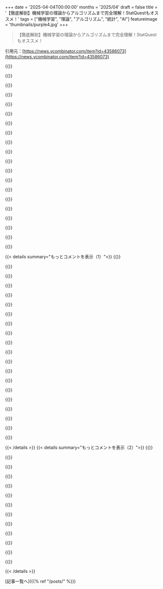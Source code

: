 +++
date = '2025-04-04T00:00:00'
months = '2025/04'
draft = false
title = '【徹底解剖】機械学習の理論からアルゴリズムまで完全理解！StatQuestもオススメ！'
tags = ["機械学習", "理論", "アルゴリズム", "統計", "AI"]
featureimage = 'thumbnails/purple4.jpg'
+++

> 【徹底解剖】機械学習の理論からアルゴリズムまで完全理解！StatQuestもオススメ！

引用元：[https://news.ycombinator.com/item?id=43586073](https://news.ycombinator.com/item?id=43586073)

{{<matomeQuote body="MLをわかりやすく理解したいなら、Josh StarmerのStatQuest Illustrated Guide to Machine Learningを読むといいよ[0]！Starmerほど複雑な概念をわかりやすく説明できる人はいないと思う。子供向けの本みたいで読みやすいし、理解しやすいんだ。NNに関する本も最近出版したみたいで、これもおすすめ。専門家でも、MLの複雑なアイデアを教えたり伝えたりするための良い方法が見つかると思うよ。<br>[0]: https://www.goodreads.com/book/show/75622146-the-statquest-i…" userName="TechDebtDevin" createdAt="2025-04-04T18:57:03" color="#ff5733">}}

{{<matomeQuote body="その本は読んだことないけど、Josh StarmerのStatQuest Youtubeチャンネル[1]はマジでおすすめ！大学で統計学を勉強してた時、彼のレッスンを参考にしてたよ。<br>[1]: https://www.youtube.com/channel/UCtYLUTtgS3k1Fg4y5tAhLbw" userName="joshdavham" createdAt="2025-04-04T20:47:31" color="#ff33a1">}}

{{<matomeQuote body="ここ数週間でこの人を勧めるのを見るのは2回目か3回目だな。何かあるんだろうね。" userName="gavinray" createdAt="2025-04-04T20:57:24" color="">}}

{{<matomeQuote body="デジャヴュかと思った。タイムスタンプを確認しちゃったよ。同じ人が18日前にその本を勧めてたんだね。https://news.ycombinator.com/item?id=43390896<br>別の人が作者のYouTubeチャンネルも勧めてた。私もその本を買ったから、そろそろ読み始めないと。:)" userName="drivers99" createdAt="2025-04-04T23:10:15" color="">}}

{{<matomeQuote body="また勧めてるだけじゃなくて、まったく同じコメントじゃん。" userName="OJFord" createdAt="2025-04-05T13:13:53" color="">}}

{{<matomeQuote body="人工的な活動を通じて売り上げを最適化する章とかあるのかな？;)" userName="mirekrusin" createdAt="2025-04-05T08:58:15" color="">}}

{{<matomeQuote body="彼はすごいよ。大学院生として計算生物学の研究を始めたとき、彼からたくさんのことを学んだ。" userName="j_bum" createdAt="2025-04-04T21:29:55" color="#38d3d3">}}

{{<matomeQuote body="StatsQuest大好きだし、この本も持ってるけど、MLの表面的な理解以上のものとしてはおすすめできないかな。ちょっと古いんだよね。彼のNNの本は読んでないけど、もしかしたらそれを改善してるかも。" userName="fancyfredbot" createdAt="2025-04-05T17:03:03" color="">}}

{{<matomeQuote body="OPが勧める資料と、このHNスレッドでリンクされている本を読んだ人への質問なんだけど、君たちの主なモチベーションは、理解を深めて好奇心を満たすこと？それとも、これでキャリアを築くこと？<br>ここに提案された本を読み込んで、Web/Dev SWEのバックグラウンドがあれば、ML/AIの仕事に就けると思う？" userName="mattfrommars" createdAt="2025-04-05T00:54:45" color="#38d3d3">}}

{{<matomeQuote body="ほとんどのML/AIの仕事は、強力な数学的バックグラウンドを必要とするよ（少なくともドイツではそう）。<br>スキルをアピールできれば、完全に除外されることはないと思う。でも、本を1冊読んだだけでは無理だと思う。" userName="randomNumber7" createdAt="2025-04-05T08:05:58" color="">}}

{{<matomeQuote body="微積分と線形代数を学部レベルで理解してれば、MLの博士課程の学生よりも進んでるかもね。ML業界は hype で回ってて、品質管理なんてあってないようなもん。Ivy League の終身雇用のポジションに、線形代数のことマジでわかってないやつが採用されたりするのを見たことあるよ。" userName="GPerson" createdAt="2025-04-05T11:20:24" color="">}}

{{<matomeQuote body="数学と統計学をめっちゃ理解してる ML の博士課程の学生も知ってるけど、それは場所によるのかもね。" userName="randomNumber7" createdAt="2025-04-05T22:07:52" color="">}}

{{<matomeQuote body="まだ本は読んでないけど、彼の Youtube チャンネルは、概念をわかりやすく伝える方法のアイデアを探すのにいつも役立ってるよ。俺の仕事は計量経済分析で ML を使うことだけど、ほとんどのエコノミストは ML を直感的に理解してないんだよね。" userName="dkga" createdAt="2025-04-05T07:20:18" color="#ff33a1">}}

{{<matomeQuote body="Math Academy の Math for Machine Learning もあるよ。" userName="sn9" createdAt="2025-04-05T00:39:51" color="">}}

{{<matomeQuote body="NN と ML は一緒に教えられるべきだと思ってた。彼は NN の本で、読者がすでに ML のある程度の理解を持ってるって想定してるのかな？" userName="kenjackson" createdAt="2025-04-04T21:21:51" color="">}}

{{<matomeQuote body="今の NN のトレンドと ML はほとんど別物だと思う。Bishop の PRML と彼の Deep Learning の教科書を比べてみてよ。最初の数章はコピペの予備知識（確率、統計、ガウス分布、その他の数学的背景）で、その後は完全に別れてる。古典的な ML が NN の理解にどれだけ役立つかはわからないな。" userName="m11a" createdAt="2025-04-04T21:37:09" color="">}}

{{<matomeQuote body="なるほどね。俺の理解では、NN と ML はどちらも損失値（負の対数尤度など）を最小化することについては似てる。でも、その方法は全く違うし、もっと進むと、NN の概念は全く別の世界のように感じる。" userName="xmprt" createdAt="2025-04-04T22:02:43" color="">}}

{{<matomeQuote body="それ、本棚にあるわ！他の CS の本と一緒に、気まぐれで中古で買ったんだけど、そんなに良いとは思ってなかった！読んでみる。ありがとう。" userName="RealityVoid" createdAt="2025-04-04T21:15:08" color="">}}

{{<matomeQuote body="おすすめありがとう。両方とも買ったよ！" userName="grep_it" createdAt="2025-04-04T21:41:01" color="">}}

{{<matomeQuote body="彼が本を書いてたなんて知らなかった。彼の YouTube チャンネルは最高。" userName="maCDzP" createdAt="2025-04-05T05:54:44" color="">}}

{{< details summary="もっとコメントを表示（1）">}}
{{<matomeQuote body="他の場所にも書いたんだけど、これらのリソースがマジで理解の助けになったんだよね。MLの基礎を理解したいなら、Stanfordの”Probability for computer scientists”[1]が超おすすめ。確率論とMLの理論的な土台を、他のどのコースよりも分かりやすく解説してると思う。Andrew Ngのコースもすごいけど、線形代数の知識が必要だったりするし。CS109のコースリーダー[2]はPDFでダウンロードできるよ。Caltechのlearning from data[3]もMLの理論を学ぶにはマジで良い。[4]には教科書もあるし。あと、neural networks zero to hero[5]は、ニューラルネットワークがどうやって作られてるのかを理解するのに最高。" userName="rottc0dd" createdAt="2025-04-05T00:00:49" color="#38d3d3">}}

{{<matomeQuote body="https:／／bloomberg．github．io／foml／#home<br>このコースが一番好き。" userName="johnsutor" createdAt="2025-04-04T20:47:01" color="#38d3d3">}}

{{<matomeQuote body="今の生成AIについて学びたいなら、https:／／udlbook．github．io／udlbook／ の方がおすすめ。" userName="pajamasam" createdAt="2025-04-04T19:58:57" color="">}}

{{<matomeQuote body="おすすめありがとね。BishopのDeep learning本(https:／／www．bishopbook．com／)は読んだことある？どっちが良いと思う？" userName="miltava" createdAt="2025-04-04T20:40:11" color="">}}

{{<matomeQuote body="どっちでも満足できると思うよ。Bishopのアプローチは昔から数学寄り(彼の2006年のPRML本とか)。Deep Learningの序盤の章でもそれがわかる。でも、本が進むにつれて数学的な部分は減っていくかな。両方の本から章を読んだけど、結構内容が被ってるところもあるよ。でも、どっちかの本の方がコンセプトを分かりやすく説明してたり、違った視点や詳細を提供してたりする。" userName="m11a" createdAt="2025-04-04T21:42:15" color="#ff5c5c">}}

{{<matomeQuote body="Simon princeのUDL本に＋1。マジで分かりやすく書かれてる。" userName="smath" createdAt="2025-04-04T20:21:51" color="#ff33a1">}}

{{<matomeQuote body="昔読んだことあるけど、めっちゃ理論寄りだった記憶がある(統計的学習理論とか)。理論と基礎に重点を置いてて、応用はマジでゼロ。2014年の本だから、今となっては完全に時代遅れかも。SLTみたいな数学理論は、transformersの発明とか、ニューラルネットワークがVC次元が大きいのにオーバーフィットしない理由の説明にはほとんど役に立ってないと思う。" userName="cubefox" createdAt="2025-04-04T19:16:30" color="">}}

{{<matomeQuote body="最近”NNはオーバーフィットしない”って議論を見たんだけど、特定の状況下ではスケール則が成り立つのは事実だけど、データ量が少ないとNNはマジでオーバーフィットすると思う。昔の理論は特定のデータセットの特徴で実証されてなかったってことだと思う。FAANG以外の企業とか、ニッチな問題とか、商用利用できないデータセットを使ってる場合は今でも問題だよ。" userName="lamename" createdAt="2025-04-04T19:33:09" color="">}}

{{<matomeQuote body="オーバーフィットはするよ。SLTは、それが大きなVC次元が原因だって仮定してた。でも、実際にはニューラルネットワークの大きなVC次元を減らさずにオーバーフィットを防ぐテクニックとかハックがあるんだよね。つまり、理論上は常にオーバーフィットするはずなのに、実際には驚くほどうまく機能するんだ。Chinchillaのスケーリング則も経験的な発見であって、理論的な予測じゃない。" userName="cubefox" createdAt="2025-04-04T20:16:00" color="#45d325">}}

{{<matomeQuote body="変分推論(diffusion modelsを理解するために必要)を理解したいなら、理論は必要だよ。物理学と一緒で、量子力学を理解するには数学理論が必要不可欠。" userName="kadushka" createdAt="2025-04-04T20:53:32" color="#ff5733">}}

{{<matomeQuote body="機械学習の研究って、どっちかっていうとエンジニアリングに近いと思うんだよね。数学は多少必要だけど、物理の学位まではいらないし。全部理解してなくても、エンジニアリング的な解決策がうまくいくことだってあるし。それに、抽象的な理論って、実際には役に立たないことが多いんだよね。現実の問題に適用するには、具体性に欠けるから。" userName="cubefox" createdAt="2025-04-05T10:34:17" color="">}}

{{<matomeQuote body="MLでちょっと進歩するだけなら理論はいらないかもしれないけど、なんでそれがうまくいくのか理解するには絶対必要だよ。それに、DLの分野全体として、大規模モデルの中で何が起こってるのか説明できる理論がマジで必要。" userName="kadushka" createdAt="2025-04-06T03:30:07" color="#785bff">}}

{{<matomeQuote body="ソフトウェアエンジニアが研究しない場合でも、MLの概念を深く理解する意味ってあるのかな？キャリアのためにどこに焦点を当てるべきか迷ってるんだよね（研究はしないつもり）。企業はAI/MLを必要としてると思うけど、デバッグ以外で、モデルをゼロから開発する価値ってあるのかな？それとも、ちょっと調整した既製のモデルで十分だったりする？" userName="spacephysics" createdAt="2025-04-05T17:17:20" color="">}}

{{<matomeQuote body="これ、僕が一番好きな機械学習理論（統計的学習理論）の入門書なんだ。他の本よりずっと読みやすいよ。" userName="chriskanan" createdAt="2025-04-05T14:44:34" color="">}}

{{<matomeQuote body="これ2014年のやつじゃん。今でも本当に通用するの？" userName="utopcell" createdAt="2025-04-05T00:55:27" color="">}}

{{<matomeQuote body="この本、10年前のだよね。もう古くない？" userName="janis1234" createdAt="2025-04-04T19:39:50" color="">}}

{{<matomeQuote body="RusselとNorvigの本だってまだ基礎としては使えるし、エージェント系の取り組みが盛んになってる今ならすごく役立つと思うよ。Bias/Variance Dilemma（Geman 1992）のアップデートも、元の論文見ればわかるけど、ちょっとしたことだしね。<br>＞They were dealing with small datasets or infinite datasets, and double decent only really works when the patterns in your test set are similar enough to those in your training set.”<br>昔の意見に気を配る必要はあるけど、基礎は変わらない。経験を積んで機会を見つけよう。" userName="nyrikki" createdAt="2025-04-04T20:35:29" color="#ff5733">}}

{{<matomeQuote body="この本は読んでないけど、10年で大きく変わったのってdeep learningくらいじゃない？MLのトレーニングとかテスト、variance/biasの基礎は変わってないし。昔ながらのアルゴリズムもまだ使えるし。最近の進歩で言うと、XGBoostみたいなフォレストくらいかな？" userName="0cf8612b2e1e" createdAt="2025-04-04T19:56:57" color="">}}

{{<matomeQuote body="機械学習の概念はずっと昔からあったんだよ。昔は統計って呼ばれてただけｗ" userName="TechDebtDevin" createdAt="2025-04-04T20:35:08" color="">}}

{{<matomeQuote body="そんなことないよ！AIMA/PRML/ESLは今でも最強！この3冊以外、基礎とか高度なトピックにもマジで何もいらない。" userName="antegamisou" createdAt="2025-04-04T20:25:39" color="">}}


{{< /details >}}
{{< details summary="もっとコメントを表示（2）">}}
{{<matomeQuote body="マジで専門用語多すぎワロタ。AIMAとかPRMLとかESLってググったら、一番上に出てきたRedditのスレで「略語ばっか使わんと本の名前で言えや、みんな知らんわ」ってコメントにめっちゃ賛同集まってた。" userName="raegis" createdAt="2025-04-04T23:25:56" color="">}}

{{<matomeQuote body="せやな。AIMAはArtificial Intelligence：A Modern Approach by Stuart Russell and Peter Norvigのことや。<br>PRMはPattern Recognition and Machine Learning by Christopher Bishop。<br>ESLはElements of Statistical Learning by Trevor Hastie, Robert Tibshirani and Jerome Friedmanやで。" userName="antegamisou" createdAt="2025-04-05T00:21:49" color="#45d325">}}

{{<matomeQuote body="何がしたいかによるやろな。MLに興味あるだけなら、間違ったことは書いてないと思うで。でも、エンジニアが今まさに取り組んでるような面白い問題には触れてないから、例えば11年前の化学の本とは違うと思うわ。面接対策とか、この分野に入るためには、あんま役に立たんかも。" userName="janalsncm" createdAt="2025-04-04T20:35:55" color="">}}

{{<matomeQuote body="読んだことあるけど、出版当時からすでに「時代遅れ」やったと思うで。最先端の”deep learning”じゃなくて、抽象的な数学理論にフォーカスしすぎやねん。" userName="cubefox" createdAt="2025-04-04T20:48:57" color="">}}

{{<matomeQuote body="おすすめある？" userName="mikedelfino" createdAt="2025-04-04T21:43:48" color="">}}

{{<matomeQuote body="他にオススメの本ってあります？" userName="joshdavham" createdAt="2025-04-04T20:48:07" color="">}}

{{<matomeQuote body="An Introduction to Statistical Learning:<br>https://www.statlearning.com<br>これは無料で、入門書として最適やで。有名な研究者たちが書いたやつで、定番の内容を全部カバーしてて、コード付きの「Lab」セクションもたくさんある。<br>deep learningの章もあるけど、最近の進歩はカバーしてないから、他の情報源が必要やで。" userName="amit_m" createdAt="2025-04-05T19:23:56" color="#ff5733">}}

{{<matomeQuote body="Peter FlachのMachine Learningがめっちゃ良かったわ。分かりやすいし、AIMAほど古くないと思う。" userName="RamblingCTO" createdAt="2025-04-05T07:21:35" color="#38d3d3">}}

{{<matomeQuote body="Cosma Shaliziの本が好き。" userName="fithisux" createdAt="2025-04-05T09:30:55" color="">}}

{{<matomeQuote body="ブログみたいに偏ってる本なんかな？" userName="esafak" createdAt="2025-04-05T21:44:32" color="">}}

{{<matomeQuote body="彼のブログは知らないんだ、ごめんね。本だけだよ。<br>https://www.stat.cmu.edu/~cshalizi/ADAfaEPoV/" userName="fithisux" createdAt="2025-04-06T08:19:26" color="">}}

{{<matomeQuote body="なんでアルゴリズムから理論へじゃないの？" userName="revskill" createdAt="2025-04-05T10:12:32" color="">}}

{{<matomeQuote body="MLモデルの最大の課題はアルゴリズムじゃなくて、コンテクストな知識の組織化だと思うな。俺の経験だと、ドキュメントを階層構造にすると結果がかなり改善される。特にLLMを使うときはね。" userName="jlcases" createdAt="2025-04-05T07:44:05" color="#ff33a1">}}


{{< /details >}}


[記事一覧へ]({{% ref "/posts/" %}})
